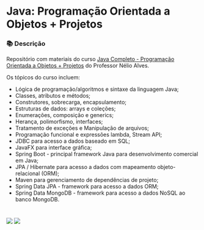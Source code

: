 # Java: Programação Orientada a Objetos + Projetos

### 📚  Descrição

Repositório com materiais do curso [Java Completo - Programação Orientada a Objetos + Projetos](https://www.udemy.com/course/java-curso-completo/) do Professor Nélio Alves. 

Os tópicos do curso incluem:

- Lógica de programação/algoritmos e sintaxe da linguagem Java;
- Classes, atributos e métodos;
- Construtores, sobrecarga, encapsulamento;
- Estruturas de dados: arrays e coleções;
- Enumerações, composição e generics;
- Herança, polimorfismo, interfaces;
- Tratamento de exceções e Manipulação de arquivos;
- Programação funcional e expressões lambda, Stream API;
- JDBC para acesso a dados baseado em SQL;
- JavaFX para interface gráfica;
- Spring Boot - principal framework Java para desenvolvimento comercial em Java;
- JPA / Hibernate para acesso a dados com mapeamento objeto-relacional (ORM);
- Maven para gerenciamento de dependências de projeto;
- Spring Data JPA - framework para acesso a dados ORM;
- Spring Data MongoDB - framework para acesso a dados NoSQL ao banco MongoDB.

#

<div>
  <a href="https://www.linkedin.com/in/claudia-anjos/" target="_blank"><img src="https://img.shields.io/badge/-LinkedIn-%230077B5?style=for-the-badge&logo=linkedin&logoColor=white" target="_blank"></a>
  <a href="https://medium.com/@ndosanjosc" target="_blank"><img src="https://img.shields.io/badge/Medium-12100E?style=for-the-badge&logo=medium&logoColor=white"></a>
</div>
